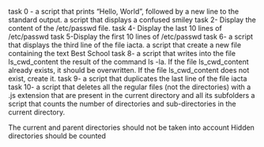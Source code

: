 task 0 - a script that prints “Hello, World”, followed by a new line to the standard output.
a script that displays a confused smiley
task 2- Display the content of the /etc/passwd file.
task 4- Display the last 10 lines of /etc/passwd
task 5-Display the first 10 lines of /etc/passwd
 task 6- a script that displays the third line of the file iacta.
a script that create a new file containing the text Best School 
 task 8- a script that writes into the file ls_cwd_content the result of the command ls -la. If the file ls_cwd_content already exists, it should be overwritten. If the file ls_cwd_content does not exist, create it. 
 task 9- a script that duplicates the last line of the file iacta 
task 10- a script that deletes all the regular files (not the directories) with a .js extension that are present in the current directory and all its subfolders
a script that counts the number of directories and sub-directories in the current directory.

The current and parent directories should not be taken into account
Hidden directories should be counted
